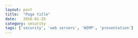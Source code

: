 ```yaml
---
layout: post
title:  "Page title"
date:   2016-01-25
category: security
tags: ['security', 'web servers', 'WIMP', 'presentation']
---
```

